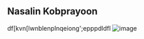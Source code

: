 ## Nasalin Kobprayoon
df[kvn[lwnblenplnqeiong';epppdldfl
![image](https://user-images.githubusercontent.com/92847028/146202491-8261b06b-6e80-4fee-a89b-243e5f65339b.png)
